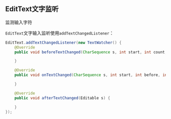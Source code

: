 ## EditText文字监听

监测输入字符

`EditText`文字输入监听使用`addTextChangedListener`：

```java
EditText.addTextChangedListener(new TextWatcher() {
    @Override
    public void beforeTextChanged(CharSequence s, int start, int count, int after) {

    }

    @Override
    public void onTextChanged(CharSequence s, int start, int before, int count) {

    }

    @Override
    public void afterTextChanged(Editable s) {

    }
});
```
